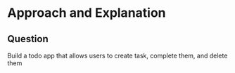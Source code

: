 # Approach and Explanation

## Question

Build a todo app that allows users to create task, complete them, and delete them
